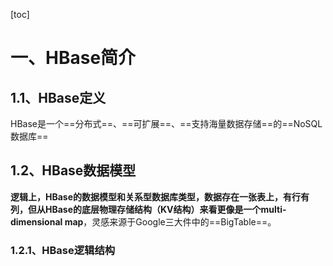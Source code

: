 [toc]



# 一、HBase简介

## 1.1、HBase定义

 HBase是一个==分布式==、==可扩展==、==支持海量数据存储==的==NoSQL数据库==



## 1.2、HBase数据模型

 **逻辑上，HBase的数据模型和关系型数据库类型，数据存在一张表上，有行有列，但从HBase的底层物理存储结构（KV结构）来看更像是一个multi-dimensional map**，灵感来源于Google三大件中的==BigTable==。



### 1.2.1、HBase逻辑结构


